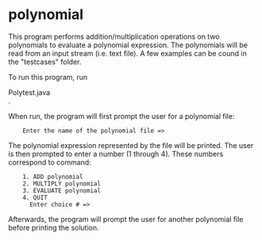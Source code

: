 # polynomial
This program performs addition/multiplication operations on two polynomials to evaluate a polynomial expression. The polynomials will be read from an input stream (i.e. text file). A few examples can be cound in the "testcases" folder.

To run this program, run <div class="text-gray mb-2">Polytest.java</div>.

When run, the program will first prompt the user for a polynomial file:

        Enter the name of the polynomial file =>
        
The polynomial expression represented by the file will be printed. The user is then prompted to enter a number (1 through 4). These numbers correspond to command:

        1. ADD polynomial
        2. MULTIPLY polynomial
        3. EVALUATE polynomial
        4. QUIT
	      Enter choice # => 
        
Afterwards, the program will prompt the user for another polynomial file before printing the solution.        
